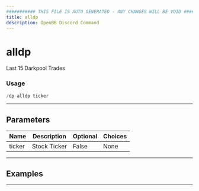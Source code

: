 ```yaml
---
########### THIS FILE IS AUTO GENERATED - ANY CHANGES WILL BE VOID ###########
title: alldp
description: OpenBB Discord Command
---
```


# alldp

Last 15 Darkpool Trades

### Usage

```python wordwrap
/dp alldp ticker
```

---

## Parameters

| Name | Description | Optional | Choices |
| ---- | ----------- | -------- | ------- |
| ticker | Stock Ticker | False | None |


---

## Examples


---
